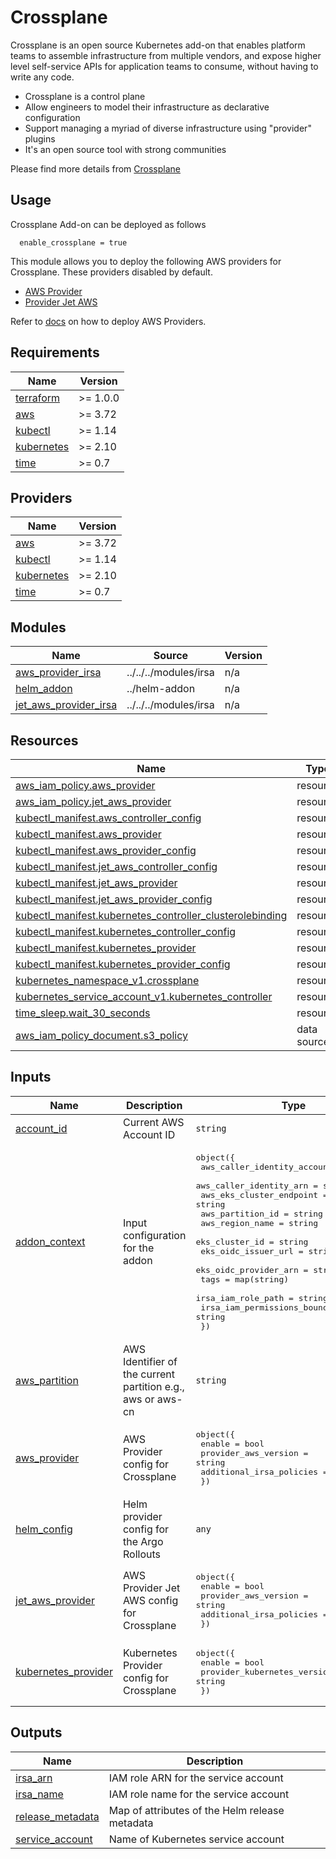 # Crossplane

Crossplane is an open source Kubernetes add-on that enables platform teams to assemble infrastructure from multiple vendors, and expose higher level self-service APIs for application teams to consume, without having to write any code.

- Crossplane is a control plane
- Allow engineers to model their infrastructure as declarative configuration
- Support managing a myriad of diverse infrastructure using "provider" plugins
- It's an open source tool with strong communities

Please find more details from [Crossplane](https://crossplane.io/)

## Usage

Crossplane Add-on can be deployed as follows

```hcl
  enable_crossplane = true
```

This module allows you to deploy the following AWS providers for Crossplane. These providers disabled by default.

- [AWS Provider](https://github.com/crossplane/provider-aws)
- [Provider Jet AWS](https://github.com/crossplane-contrib/provider-jet-aws)

Refer to [docs](../../../docs/add-ons/crossplane.md) on how to deploy AWS Providers.

<!-- BEGINNING OF PRE-COMMIT-TERRAFORM DOCS HOOK -->
## Requirements

| Name | Version |
|------|---------|
| <a name="requirement_terraform"></a> [terraform](#requirement\_terraform) | >= 1.0.0 |
| <a name="requirement_aws"></a> [aws](#requirement\_aws) | >= 3.72 |
| <a name="requirement_kubectl"></a> [kubectl](#requirement\_kubectl) | >= 1.14 |
| <a name="requirement_kubernetes"></a> [kubernetes](#requirement\_kubernetes) | >= 2.10 |
| <a name="requirement_time"></a> [time](#requirement\_time) | >= 0.7 |

## Providers

| Name | Version |
|------|---------|
| <a name="provider_aws"></a> [aws](#provider\_aws) | >= 3.72 |
| <a name="provider_kubectl"></a> [kubectl](#provider\_kubectl) | >= 1.14 |
| <a name="provider_kubernetes"></a> [kubernetes](#provider\_kubernetes) | >= 2.10 |
| <a name="provider_time"></a> [time](#provider\_time) | >= 0.7 |

## Modules

| Name | Source | Version |
|------|--------|---------|
| <a name="module_aws_provider_irsa"></a> [aws\_provider\_irsa](#module\_aws\_provider\_irsa) | ../../../modules/irsa | n/a |
| <a name="module_helm_addon"></a> [helm\_addon](#module\_helm\_addon) | ../helm-addon | n/a |
| <a name="module_jet_aws_provider_irsa"></a> [jet\_aws\_provider\_irsa](#module\_jet\_aws\_provider\_irsa) | ../../../modules/irsa | n/a |

## Resources

| Name | Type |
|------|------|
| [aws_iam_policy.aws_provider](https://registry.terraform.io/providers/hashicorp/aws/latest/docs/resources/iam_policy) | resource |
| [aws_iam_policy.jet_aws_provider](https://registry.terraform.io/providers/hashicorp/aws/latest/docs/resources/iam_policy) | resource |
| [kubectl_manifest.aws_controller_config](https://registry.terraform.io/providers/gavinbunney/kubectl/latest/docs/resources/manifest) | resource |
| [kubectl_manifest.aws_provider](https://registry.terraform.io/providers/gavinbunney/kubectl/latest/docs/resources/manifest) | resource |
| [kubectl_manifest.aws_provider_config](https://registry.terraform.io/providers/gavinbunney/kubectl/latest/docs/resources/manifest) | resource |
| [kubectl_manifest.jet_aws_controller_config](https://registry.terraform.io/providers/gavinbunney/kubectl/latest/docs/resources/manifest) | resource |
| [kubectl_manifest.jet_aws_provider](https://registry.terraform.io/providers/gavinbunney/kubectl/latest/docs/resources/manifest) | resource |
| [kubectl_manifest.jet_aws_provider_config](https://registry.terraform.io/providers/gavinbunney/kubectl/latest/docs/resources/manifest) | resource |
| [kubectl_manifest.kubernetes_controller_clusterolebinding](https://registry.terraform.io/providers/gavinbunney/kubectl/latest/docs/resources/manifest) | resource |
| [kubectl_manifest.kubernetes_controller_config](https://registry.terraform.io/providers/gavinbunney/kubectl/latest/docs/resources/manifest) | resource |
| [kubectl_manifest.kubernetes_provider](https://registry.terraform.io/providers/gavinbunney/kubectl/latest/docs/resources/manifest) | resource |
| [kubectl_manifest.kubernetes_provider_config](https://registry.terraform.io/providers/gavinbunney/kubectl/latest/docs/resources/manifest) | resource |
| [kubernetes_namespace_v1.crossplane](https://registry.terraform.io/providers/hashicorp/kubernetes/latest/docs/resources/namespace_v1) | resource |
| [kubernetes_service_account_v1.kubernetes_controller](https://registry.terraform.io/providers/hashicorp/kubernetes/latest/docs/resources/service_account_v1) | resource |
| [time_sleep.wait_30_seconds](https://registry.terraform.io/providers/hashicorp/time/latest/docs/resources/sleep) | resource |
| [aws_iam_policy_document.s3_policy](https://registry.terraform.io/providers/hashicorp/aws/latest/docs/data-sources/iam_policy_document) | data source |

## Inputs

| Name | Description | Type | Default | Required |
|------|-------------|------|---------|:--------:|
| <a name="input_account_id"></a> [account\_id](#input\_account\_id) | Current AWS Account ID | `string` | n/a | yes |
| <a name="input_addon_context"></a> [addon\_context](#input\_addon\_context) | Input configuration for the addon | <pre>object({<br>    aws_caller_identity_account_id = string<br>    aws_caller_identity_arn        = string<br>    aws_eks_cluster_endpoint       = string<br>    aws_partition_id               = string<br>    aws_region_name                = string<br>    eks_cluster_id                 = string<br>    eks_oidc_issuer_url            = string<br>    eks_oidc_provider_arn          = string<br>    tags                           = map(string)<br>    irsa_iam_role_path             = string<br>    irsa_iam_permissions_boundary  = string<br>  })</pre> | n/a | yes |
| <a name="input_aws_partition"></a> [aws\_partition](#input\_aws\_partition) | AWS Identifier of the current partition e.g., aws or aws-cn | `string` | n/a | yes |
| <a name="input_aws_provider"></a> [aws\_provider](#input\_aws\_provider) | AWS Provider config for Crossplane | <pre>object({<br>    enable                   = bool<br>    provider_aws_version     = string<br>    additional_irsa_policies = list(string)<br>  })</pre> | n/a | yes |
| <a name="input_helm_config"></a> [helm\_config](#input\_helm\_config) | Helm provider config for the Argo Rollouts | `any` | `{}` | no |
| <a name="input_jet_aws_provider"></a> [jet\_aws\_provider](#input\_jet\_aws\_provider) | AWS Provider Jet AWS config for Crossplane | <pre>object({<br>    enable                   = bool<br>    provider_aws_version     = string<br>    additional_irsa_policies = list(string)<br>  })</pre> | n/a | yes |
| <a name="input_kubernetes_provider"></a> [kubernetes\_provider](#input\_kubernetes\_provider) | Kubernetes Provider config for Crossplane | <pre>object({<br>    enable                      = bool<br>    provider_kubernetes_version = string<br>  })</pre> | n/a | yes |

## Outputs

| Name | Description |
|------|-------------|
| <a name="output_irsa_arn"></a> [irsa\_arn](#output\_irsa\_arn) | IAM role ARN for the service account |
| <a name="output_irsa_name"></a> [irsa\_name](#output\_irsa\_name) | IAM role name for the service account |
| <a name="output_release_metadata"></a> [release\_metadata](#output\_release\_metadata) | Map of attributes of the Helm release metadata |
| <a name="output_service_account"></a> [service\_account](#output\_service\_account) | Name of Kubernetes service account |
<!-- END OF PRE-COMMIT-TERRAFORM DOCS HOOK -->
